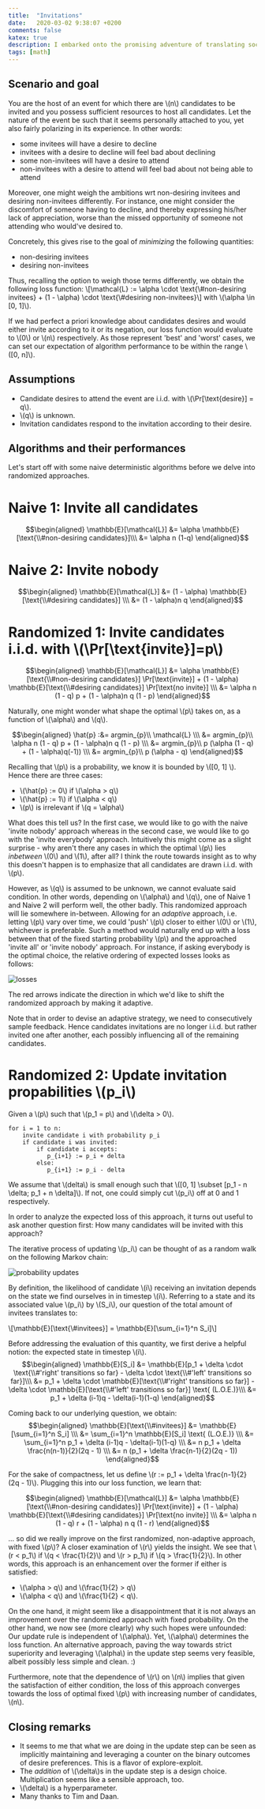 ```yaml
---
title:  "Invitations"
date:   2020-03-02 9:38:07 +0200
comments: false
katex: true
description: I embarked onto the promising adventure of translating social complications into math.
tags: [math]
---
```


## Scenario and goal
You are the host of an event for which there are \\(n\\) candidates to be invited and you possess sufficient resources to host all candidates. Let the nature of the event be such that it seems personally attached to you, yet also fairly polarizing in its experience. In other words:
- some invitees will have a desire to decline
- invitees with a desire to decline will feel bad about declining
- some non-invitees will have a desire to attend
- non-invitees with a desire to attend will feel bad about not being able to attend

Moreover, one might weigh the ambitions wrt non-desiring invitees and desiring non-invitees differently. For instance, one might consider the discomfort of someone having
to decline, and thereby expressing his/her lack of appreciation, worse than the missed opportunity of someone not attending who would've desired to.

Concretely, this gives rise to the goal of _minimizing_ the following quantities:
- non-desiring invitees
- desiring non-invitees

Thus, recalling the option to weigh those terms differently, we obtain the following loss function:
\\[\mathcal{L} := \alpha \cdot \text{\\#non-desiring invitees} + (1 - \alpha) \cdot \text{\\#desiring non-invitees}\\]
with \\(\alpha \in [0, 1]\\).

If we had perfect a priori knowledge about candidates desires and would either invite according to it or its negation, our loss function would evaluate to \\(0\\) or \\(n\\) respectively. As those represent 'best' and 'worst' cases, we can set our expectation of algorithm performance to be within the range \\([0, n]\\).

## Assumptions
- Candidate desires to attend the event are i.i.d. with \\(\Pr[\text{desire}] = q\\).
- \\(q\\) is unknown.
- Invitation candidates respond to the invitation according to their desire.

## Algorithms and their performances
Let's start off with some naive deterministic algorithms before we delve into randomized approaches.

# Naive 1: Invite all candidates
$$\begin{aligned}
\mathbb{E}[\mathcal{L}] &= \alpha \mathbb{E}[\text{\\#non-desiring candidates}]\\\
			&= \alpha n (1-q)
\end{aligned}$$

# Naive 2: Invite nobody
$$\begin{aligned}
\mathbb{E}[\mathcal{L}] &= (1 - \alpha) \mathbb{E}[\text{\\#desiring candidates}] \\\
			&= (1 - \alpha)n q
\end{aligned}$$

# Randomized 1: Invite candidates i.i.d. with \\(\Pr[\text{invite}]=p\\)
$$\begin{aligned}
\mathbb{E}[\mathcal{L}] &= \alpha \mathbb{E}[\text{\\#non-desiring candidates}] \Pr[\text{invite}] + (1 - \alpha) \mathbb{E}[\text{\\#desiring candidates}] \Pr[\text{no invite}] \\\
			&= \alpha n (1 - q) p +  (1 - \alpha)n q (1 - p)
\end{aligned}$$


Naturally, one might wonder what shape the optimal \\(p\\) takes on, as a function of \\(\alpha\\) and \\(q\\).

$$\begin{aligned}
\hat{p} :&= argmin_{p}\\ \mathcal{L} \\\
        &= argmin_{p}\\ \alpha n (1 - q) p +  (1 - \alpha)n q (1 - p) \\\
        &= argmin_{p}\\ p (\alpha (1 - q) + (1 - \alpha)q(-1)) \\\
        &= argmin_{p}\\ p (\alpha - q)
\end{aligned}$$

Recalling that \\(p\\) is a probability, we know it is bounded by \\([0, 1] \\). Hence there are three cases:
- \\(\hat{p} := 0\\) if \\(\alpha > q\\)
- \\(\hat{p} := 1\\) if \\(\alpha < q\\)
- \\(p\\) is irrelevant if \\(q = \alpha\\)

What does this tell us?
In the first case, we would like to go with the naive 'invite nobody' approach whereas in the second case, we would like to go with the 'invite everybody' approach. Intuitively this might come as a slight surprise - why aren't there any cases in which the optimal \\(p\\) lies _inbetween_ \\(0\\) and \\(1\\), after all? I think the route towards insight as to why this doesn't happen is to emphasize that all candidates are drawn i.i.d. with \\(p\\).

However, as \\(q\\) is assumed to be unknown, we cannot evaluate said condition. In other words, depending on \\(\alpha\\) and \\(q\\), one of Naive 1 and Naive 2 will perform well, the other badly. This randomized approach will lie somewhere in-between. Allowing for an _adaptive_ approach, i.e. letting \\(p\\) vary over time, we could 'push' \\(p\\) closer to either \\(0\\) or \\(1\\), whichever is preferable. Such a method would naturally end up with a loss between that of the fixed starting probability \\(p\\) and the approached 'invite all' or 'invite nobody' approach. For instance, if asking everybody is the optimal choice, the relative ordering of expected losses looks as follows:

![losses](/imgs/losses.png)

The red arrows indicate the direction in which we'd like to shift the randomized approach by making it adaptive.

Note that in order to devise an adaptive strategy, we need to consecutively sample feedback. Hence candidates invitations are no longer i.i.d. but rather invited one after another, each possibly influencing all of the remaining candidates. 

# Randomized 2: Update invitation propabilities \\(p_i\\)
Given a \\(p\\) such that \\(p_1 = p\\) and \\(\delta > 0\\).
```
for i = 1 to n:
    invite candidate i with probability p_i
    if candidate i was invited:
        if candidate i accepts:
           p_{i+1} := p_i + delta
        else:
           p_{i+1} := p_i - delta 
```
We assume that \\(delta\\) is small enough such that \\([0, 1] \subset [p_1 - n \delta; p_1 + n \delta]\\). If not, one could simply cut \\(p_i\\) off at 0 and 1 respectively.

In order to analyze the expected loss of this approach, it turns out useful to ask another question first: How many candidates will be invited with this approach?

The iterative process of updating \\(p_i\\) can be thought of as a random walk on the following Markov chain:

![probability updates](/imgs/invitation_mc.png)

By definition, the likelihood of candidate \\(i\\) receiving an invitation depends on the state we find ourselves in in timestep \\(i\\). Referring to a state and its associated value \\(p_i\\) by \\(S_i\\), our question of the total amount of invitees translates to:

\\[\mathbb{E}[\text{\\#invitees}] = \mathbb{E}[\sum_{i=1}^n S_i]\\]

Before addressing the evaluation of this quantity, we first derive a helpful notion: the expected state in timestep \\(i\\).
$$\begin{aligned}
\mathbb{E}[S_i] &= \mathbb{E}[p_1 + \delta \cdot \text{\\#'right' transitions so far} - \delta \cdot \text{\\#'left' transitions so far}]\\\
                &= p_1 + \delta \cdot \mathbb{E}[\text{\\#'right' transitions so far}] - \delta \cdot \mathbb{E}[\text{\\#'left' transitions so far}] \text{ (L.O.E.)}\\\
                &= p_1 + \delta (i-1)q - \delta(i-1)(1-q)
\end{aligned}$$

Coming back to our underlying question, we obtain:
$$\begin{aligned}
\mathbb{E}[\text{\\#invitees}] &= \mathbb{E}[\sum_{i=1}^n S_i] \\\
                              &= \sum_{i=1}^n \mathbb{E}[S_i] \text{ (L.O.E.)} \\\
                              &= \sum_{i=1}^n p_1 + \delta (i-1)q - \delta(i-1)(1-q) \\\
                              &= n p_1 + \delta \frac{n(n-1)}{2}(2q - 1) \\\
                              &= n (p_1 + \delta \frac{n-1}{2}(2q - 1))
\end{aligned}$$

For the sake of compactness, let us define \\(r := p_1 + \delta \frac{n-1}{2}(2q - 1)\\).
Plugging this into our loss function, we learn that:

$$\begin{aligned}
\mathbb{E}[\mathcal{L}] &= \alpha \mathbb{E}[\text{\\#non-desiring candidates}] \Pr[\text{invite}] + (1 - \alpha) \mathbb{E}[\text{\\#desiring candidates}] \Pr[\text{no invite}] \\\
			&= \alpha n (1 - q) r + (1 - \alpha) n q (1 - r)
\end{aligned}$$

... so did we really improve on the first randomized, non-adaptive approach, with fixed \\(p\\)? A closer examination of \\(r\\) yields the insight. We see that \\(r < p_1\\) if \\(q < \frac{1}{2}\\) and \\(r > p_1\\) if \\(q > \frac{1}{2}\\). In other words, this approach is an enhancement over the former if either is satisfied:
- \\(\alpha > q\\) and \\(\frac{1}{2} > q\\)
- \\(\alpha < q\\) and \\(\frac{1}{2} < q\\).

On the one hand, it might seem like a disappointment that it is not always an improvement over the randomized approach with fixed probability. On the other hand, we now see (more clearly) why such hopes were unfounded: Our update rule is independent of \\(\alpha\\). Yet, \\(\alpha\\) determines the loss function. An alternative approach, paving the way towards strict superiority and leveraging \\(\alpha\\) in the update step seems very feasible, albeit possibly less simple and clean. :)

Furthermore, note that the dependence of \\(r\\) on \\(n\\) implies that given the satisfaction of either condition, the loss of this approach converges towards the loss of optimal fixed \\(p\\) with increasing number of candidates, \\(n\\).

## Closing remarks
- It seems to me that what we are doing in the update step can be seen as implicitly maintaining and leveraging a counter on the binary outcomes of desire preferences. This is a flavor of explore-exploit.
- The _addition_ of \\(\delta\\)s in the update step is a design choice. Multiplication seems like a sensible approach, too.
- \\(\delta\\) is a hyperparameter.
- Many thanks to Tim and Daan.

